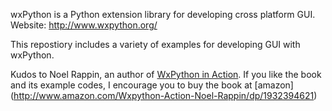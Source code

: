 wxPython is a Python extension library for developing cross platform GUI. Website: http://www.wxpython.org/

This repostiory includes a variety of examples for developing GUI with wxPython. 

Kudos to Noel Rappin, an author of [WxPython in Action](http://www.amazon.com/Wxpython-Action-Noel-Rappin/dp/1932394621). 
If you like the book and its example codes, I encourage you to buy the book at [amazon] (http://www.amazon.com/Wxpython-Action-Noel-Rappin/dp/1932394621)
